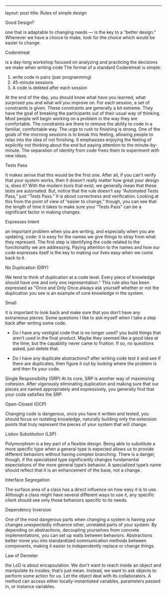 ---
layout: post
title: Rules of simple design

Good Design?

one that is adaptable to changing needs — is the key to a “better design.” Whenever we have a choice to make, look for the choice which would be easier to change.

Coderetreat

is a day-long workshop focused on analyzing and practicing the decisions we make when writing code
The format of a standard Coderetreat is simple:

1. write code in pairs (pair programming)
2. 45-minute sessions
3. A code is deleted after each session

At the end of the day, you should know what have you learned, what surprised you and what will you improve on. 
For each session, a set of constraints is given. These constraints are generally a bit extreme. They have the goal of breaking the participants out of their usual way of thinking. Most people will begin working on a problem in the way they are comfortable. The constraints are there to remove the ability to code in a familiar, comfortable way. The urge to rush to finishing is strong. One of the goals of the morning sessions is to break this feeling, allowing people to relax into the idea of not finishing. It emphasizes enjoying the feeling of explicitly not thinking about the end but paying attention to the minute-by-minute. The separation of identity from code frees them to experiment with new ideas.


Tests Pass

It makes sense that this would be the first one. After all, if you can’t verify that your system works, then it doesn’t really matter how great your design is, does it? With the modern tools that exist, we generally mean that these tests are automated. But, notice that the rule doesn’t say “Automated Tests Pass,” just “Tests Pass.” It is about correctness and verification. Looking at this from the point of view of “easier to change,” though, you can see that the length of time it takes to make sure your “Tests Pass” can be a significant factor in making changes. 

Expresses Intent

 an important problem when you are writing, and especially when you are updating, code: it is easy for the names we give things to stray from what they represent. The first step is identifying the code related to the functionality we are addressing. Paying attention to the names and how our code expresses itself is the key to making our lives easy when we come back to it.

No Duplication (DRY)

We tend to think of duplication at a code level. Every piece of knowledge should have one and only one representation.” This rule also has been expressed as “Once and Only Once.always ask yourself whether or not the duplication you see is an example of core knowledge in the system.

Small

It is important to look back and make sure that you don’t have any extraneous pieces. Some questions I like to ask myself when I take a step back after writing some code.

* Do I have any vestigial code that is no longer used?
you build things that aren’t used in the final product. Maybe they seemed like a good idea at the time, but the capability never came to fruition. If so, no questions asked, just delete that.

* Do I have any duplicate abstractions?
 after writing code test it and see if there are duplicates, then figure it out by looking where the problem is and then fix your code.

Single Responsibility (SRP)
 At its core, SRP is another way of maximizing cohesion. After vigorously eliminating duplication and making sure that our pieces are named appropriately and expressively, you generally find that your code satisfies the SRP.

Open-Closed (OCP)

Changing code is dangerous, once you have it written and tested, you should focus on isolating knowledge, naturally building only the extension points that truly represent the pieces of your system that will change.

Liskov Substitution (LSP)

Polymorphism is a key part of a flexible design. Being able to substitute a more specific type when a general type is expected allows us to provide different behaviors without having complex branching. There is a danger, though, if the specialized type significantly changes fundamental expectations of the more general type’s behavior. A specialized type’s name should reflect that it is an enhancement of the base, not a change.

Interface Segregation

The surface area of a class has a direct influence on how easy it is to use. Although a class might have several different ways to use it, any specific client should see only those behaviors specific to its needs.

Dependency Inversion

One of the most dangerous parts when changing a system is having your changes unexpectedly influence other, unrelated parts of your system. By depending on abstractions, decoupling yourselves from concrete implementations, you can set up walls between behaviors. Abstractions better move you into standardized communication methods between components, making it easier to independently replace or change things.


Law of Demeter

the LoD is about encapsulation. We don’t want to reach inside an object and manipulate its insides; that’s just mean. Instead, we want to ask objects to perform some action for us. Let the object deal with its collaborators. A method can access either locally-instantiated variables, parameters passed in, or instance variables.
